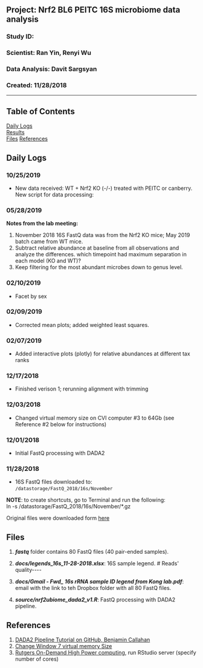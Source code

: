 ##  Project: Nrf2 BL6 PEITC 16S microbiome data analysis
### Study ID: 
### Scientist: Ran Yin, Renyi Wu
### Data Analysis: Davit Sargsyan 
### Created: 11/28/2018

---    

## Table of Contents
[Daily Logs](#logs)  
[Results](#results)   
[Files](#files)
[References](#ref)   

## Daily Logs<a name="logs"></a>
### 10/25/2019
* New data received: WT + Nrf2 KO (-/-) treated with PEITC or canberry. New script for data processing: 

### 05/28/2019
**Notes from the lab meeting:**       
1. November 2018 16S FastQ data was from the Nrf2 KO mice; May 2019 batch came from WT mice.    
2. Subtract relative abundance at baseline from all observations and analyze the differences. which timepoint had maximum separation in each model (KO and WT)?     
3. Keep filtering for the most abundant microbes down to genus level.   

### 02/10/2019
* Facet by sex

### 02/09/2019
* Corrected mean plots; added weighted least squares.

### 02/07/2019
* Added interactive plots (plotly) for relative abundances at different tax ranks

### 12/17/2018
* Finished verison 1; rerunning alignment with trimming

### 12/03/2018
* Changed virtual memory size on CVI computer #3 to 64Gb (see Reference #2 below for instructions)

### 12/01/2018
* Initial FastQ processing with DADA2

### 11/28/2018
* 16S FastQ files downloaded to:    
`/datastorage/FastQ_2018/16s/November`    

**NOTE**: to create shortcuts, go to Terminal and run the following:    
ln -s /datastorage/FastQ_2018/16s/November/*.gz        
      
Original files were downloaded form [here](https://www.dropbox.com/sh/5hpqzgdrgqy4y9f/AADP5z39Hl1oi9-L8JLExP46a?dl=0)

## Files<a name="files"></a>
1. ***fastq*** folder contains 80 FastQ files (40 pair-ended samples).    
2. ***docs/legends_16s_11-28-2018.xlsx***: 16S sample legend.    # Reads' quality----

3. ***docs/Gmail - Fwd_ 16s rRNA sample ID legend from Kong lab.pdf***: email with the link to teh Dropbox folder with all 80 FastQ files.    
4. ***source/nrf2ubiome_dada2_v1.R***: FastQ processing with DADA2 pipeline.

## References<a name="ref"></a>
1. [DADA2 Pipeline Tutorial on GitHub, Benjamin Callahan](https://benjjneb.github.io/dada2/tutorial.html)
2. [Change Window 7 virtual memory Size](https://support.lenovo.com/us/en/solutions/HT002951)
3. [Rutgers On-Demand High Power computing](https://ondemand.hpc.rutgers.edu), run RStudio server (specify number of cores)